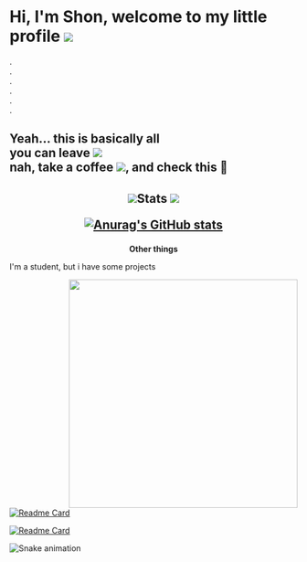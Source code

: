 <h1>Hi, I'm Shon, welcome to my little profile <img src="https://cdn.7tv.app/emote/60e6ff484af5311ddcadae45/1x"/></h1>
.<br>
.<br>
.<br>
.<br>
.<br>
.<br>

<h2>Yeah... this is basically all<br>
you can leave <img src="https://cdn.7tv.app/emote/625e87e852d094ac8902db0c/1x"/>
<br>nah, take a coffee <img src="https://cdn.7tv.app/emote/61267dcb0fabd4d3e46a9e24/1x"/>, and check this 🦦
</h2>

<div align="center">
  <h2>
  <img src="https://cdn.7tv.app/emote/613f49d5962a609048643d2a/1x" />Stats <img src="https://cdn.7tv.app/emote/613f49d5962a609048643d2a/1x"/>  
  
[![Anurag's GitHub stats](https://github-readme-stats.vercel.app/api?username=shonsagoro&theme=nightowl&show_icons=true)](https://github.com/ShonSagoro)
  
  </h2> 
</div>

<div>

<strong><p align="center">Other things</p></strong>

<p>I'm a student, but i have some projects</p>
<img src="https://i.postimg.cc/Dy1psdcg/aaaaaaaaaa.png" align="right" width="400">

[![Readme Card](https://github-readme-stats.vercel.app/api/pin/?username=shonsagoro&repo=ProyectoPV&theme=nightowl)](https://github.com/ShonSagoro/ProyectoPV)

[![Readme Card](https://github-readme-stats.vercel.app/api/pin/?username=shonsagoro&repo=ProjectFOF&theme=nightowl)](https://github.com/ShonSagoro/ProjectFOF)

</div>

 ![Snake animation](https://github.com/shonsagoro/shonsagoro/blob/output/github-contribution-grid-snake.svg)



<!-- god ._.
[![aaaaaaaaaa.png](https://i.postimg.cc/Dy1psdcg/aaaaaaaaaa.png)](https://postimg.cc/N5fxvXS9)

**ShonSagoro/ShonSagoro** is a ✨ _special_ ✨ repository because its `README.md` (this file) appears on your GitHub profile.

Here are some ideas to get you started:

- 🔭 I’m currently working on ...
- 🌱 I’m currently learning ...
- 👯 I’m looking to collaborate on ...
- 🤔 I’m looking for help with ...
- 💬 Ask me about ...
- 📫 How to reach me: ...
- 😄 Pronouns: ...
- ⚡ Fun fact: ...
-->
